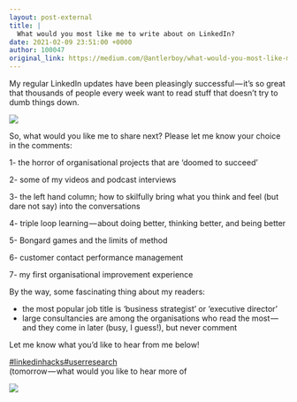 ```yaml
---
layout: post-external
title: |
  What would you most like me to write about on LinkedIn?
date: 2021-02-09 23:51:00 +0000
author: 100047
original_link: https://medium.com/@antlerboy/what-would-you-most-like-me-to-write-about-on-linkedin-baf13ed4e2e8?source=rss-97852f5a56ae------2
---
```


My regular LinkedIn updates have been pleasingly successful — it’s so great that thousands of people every week want to read stuff that doesn’t try to dumb things down.

![](https://cdn-images-1.medium.com/max/794/1*jst-sCee2g7jYAjgwV6naQ.jpeg)

So, what would you like me to share next? Please let me know your choice in the comments:

1- the horror of organisational projects that are ‘doomed to succeed’

2- some of my videos and podcast interviews

3- the left hand column; how to skilfully bring what you think and feel (but dare not say) into the conversations

4- triple loop learning — about doing better, thinking better, and being better

5- Bongard games and the limits of method

6- customer contact performance management

7- my first organisational improvement experience

By the way, some fascinating thing about my readers:  
- the most popular job title is ‘business strategist’ or ‘executive director’  
- large consultancies are among the organisations who read the most — and they come in later (busy, I guess!), but never comment

Let me know what you’d like to hear from me below!

[#linkedinhacks](https://www.linkedin.com/feed/hashtag/?keywords=linkedinhacks&highlightedUpdateUrns=urn#3Ali%3Aactivity%3A6765174440230830080)[#userresearch](https://www.linkedin.com/feed/hashtag/?keywords=userresearch&highlightedUpdateUrns=urn%3Ali%3Aactivity%3A6765174440230830080)  
(tomorrow — what would you like to hear more of

 ![](https://medium.com/_/stat?event=post.clientViewed&referrerSource=full_rss&postId=baf13ed4e2e8)
